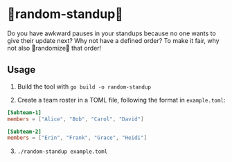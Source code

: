 # 🎲random-standup🎲
Do you have awkward pauses in your standups because no one wants to give their
update next? Why not have a defined order? To make it fair, why not also
🎲randomize🎲 that order!

## Usage

1. Build the tool with `go build -o random-standup`

2. Create a team roster in a TOML file, following the format in `example.toml`:
```toml
[Subteam-1]
members = ["Alice", "Bob", "Carol", "David"]

[Subteam-2]
members = ["Erin", "Frank", "Grace", "Heidi"]
```

3. `./random-standup example.toml`
